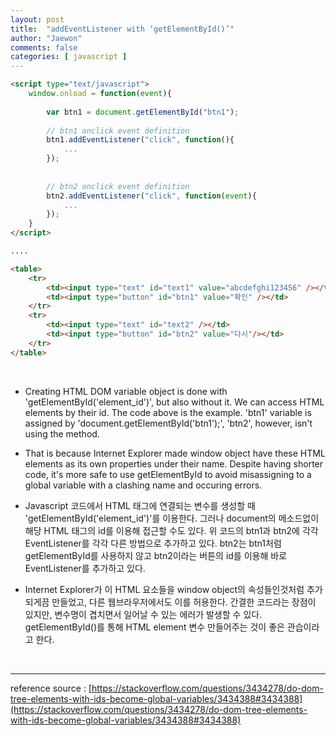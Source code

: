 ```yaml
---
layout: post
title:  "addEventListener with ‘getElementById()’"
author: "Jaewon"
comments: false
categories: [ javascript ]
---
```


```html
<script type="text/javascript">
	window.onload = function(event){
		
		var btn1 = document.getElementById("btn1");
		
		// btn1 onclick event definition
		btn1.addEventListener("click", function(){
            ...
		});
		
		
		// btn2 onclick event definition
		btn2.addEventListener("click", function(event){
            ...
		});
	}
</script>

....

<table>
	<tr>
		<td><input type="text" id="text1" value="abcdefghi123456" /></td>
    	<td><input type="button" id="btn1" value="확인" /></td>
	</tr>
	<tr>
    	<td><input type="text" id="text2" /></td>
		<td><input type="button" id="btn2" value="다시"/></td>
	</tr>
</table>

```

&nbsp;


- Creating HTML DOM variable object is done with 'getElementById('element_id')', but also without it. We can access HTML elements by their id. The code above is the example. 'btn1' variable is assigned by 'document.getElementById('btn1');', 'btn2', however, isn't using the method.

- That is because Internet Explorer made window object have these HTML elements as its own properties under their name. Despite having shorter code, it's more safe to use getElementById to avoid misassigning to a global variable with a clashing name and occuring errors.

- Javascript 코드에서 HTML 태그에 연결되는 변수를 생성할 때 'getElementById('element_id')'를 이용한다. 그러나 document의 메소드없이 해당 HTML 태그의 id를 이용해 접근할 수도 있다. 위 코드의 btn1과 btn2에 각각 EventListener를 각각 다른 방법으로 추가하고 있다. btn2는 btn1처럼 getElementById를 사용하지 않고 btn2이라는 버튼의 id를 이용해 바로 EventListener를 추가하고 있다.

- Internet Explorer가 이 HTML 요소들을 window object의 속성들인것처럼 추가되게끔 만들었고, 다른 웹브라우저에서도 이를 허용한다. 간결한 코드라는 장점이 있지만, 변수명이 겹치면서 일어날 수 있는 에러가 발생할 수 있다. getElementById()를 통해 HTML element 변수 만들어주는 것이 좋은 관습이라고 한다.

&nbsp;

_________________

reference source : [https://stackoverflow.com/questions/3434278/do-dom-tree-elements-with-ids-become-global-variables/3434388#3434388](https://stackoverflow.com/questions/3434278/do-dom-tree-elements-with-ids-become-global-variables/3434388#3434388) 
